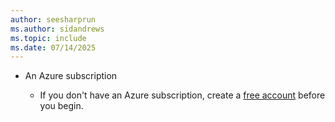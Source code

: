 ```yaml
---
author: seesharprun
ms.author: sidandrews
ms.topic: include
ms.date: 07/14/2025
---
```


- An Azure subscription

    - If you don't have an Azure subscription, create a [free account](https://azure.microsoft.com/pricing/purchase-options/azure-account?cid=msft_learn) before you begin.
